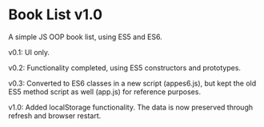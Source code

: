 # Book List v1.0
A simple JS OOP book list, using ES5 and ES6.

v0.1: UI only.

v0.2: Functionality completed, using ES5 constructors and prototypes.

v0.3: Converted to ES6 classes in a new script (appes6.js), but kept the old ES5 method script as well (app.js) for reference purposes.

v1.0: Added localStorage functionality. The data is now preserved through refresh and browser restart.
